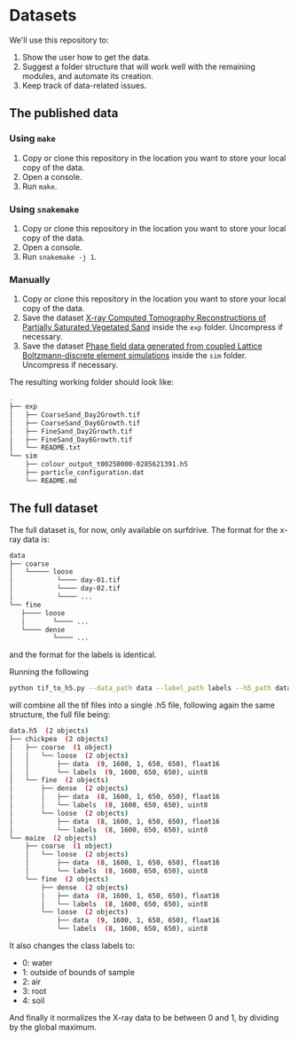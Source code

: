 # Datasets

We'll use this repository to:

1. Show the user how to get the data.
2. Suggest a folder structure that will work well with the remaining modules, and automate its creation.
3. Keep track of data-related issues.

## The published data

### Using `make`

1. Copy or clone this repository in the location you want to store your local copy of the data.
2. Open a console.
3. Run `make`.

### Using `snakemake`

1. Copy or clone this repository in the location you want to store your local copy of the data.
2. Open a console.
3. Run `snakemake -j 1`.

### Manually

1. Copy or clone this repository in the location you want to store your local copy of the data.
2. Save the dataset [X-ray Computed Tomography Reconstructions of Partially Saturated Vegetated Sand](https://doi.org/10.4121/21294510.v2) inside the `exp` folder. Uncompress if necessary.
3. Save the dataset [Phase field data generated from coupled Lattice Boltzmann-discrete element simulations](https://doi.org/10.4121/21272874.v1) inside the `sim` folder. Uncompress if necessary.

The resulting working folder should look like:

```bash
.
├── exp
│   ├── CoarseSand_Day2Growth.tif
│   ├── CoarseSand_Day6Growth.tif
│   ├── FineSand_Day2Growth.tif
│   ├── FineSand_Day6Growth.tif
│   └── README.txt
└── sim
    ├── colour_output_t00250000-0285621391.h5
    ├── particle_configuration.dat
    └── README.md
```

## The full dataset

The full dataset is, for now, only available on surfdrive.
The format for the x-ray data is:

```bash
data
├── coarse
│   └───── loose
│           └──── day-01.tif
│           └──── day-02.tif
│           └──── ...
└── fine
   ├──── loose
   │       └──── ...
   └──── dense
           └──── ...
```

and the format for the labels is identical.

Running the following
```bash
python tif_to_h5.py --data_path data --label_path labels --h5_path data.h5
```
will combine all the tif files into a single .h5 file, following again the same structure,
the full file being:
```bash
data.h5  (2 objects)
├── chickpea  (2 objects)
│   ├── coarse  (1 object)
│   │   └── loose  (2 objects)
│   │       ├── data  (9, 1600, 1, 650, 650), float16
│   │       └── labels  (9, 1600, 650, 650), uint8
│   └── fine  (2 objects)
│       ├── dense  (2 objects)
│       │   ├── data  (8, 1600, 1, 650, 650), float16
│       │   └── labels  (8, 1600, 650, 650), uint8
│       └── loose  (2 objects)
│           ├── data  (8, 1600, 1, 650, 650), float16
│           └── labels  (8, 1600, 650, 650), uint8
└── maize  (2 objects)
    ├── coarse  (1 object)
    │   └── loose  (2 objects)
    │       ├── data  (8, 1600, 1, 650, 650), float16
    │       └── labels  (8, 1600, 650, 650), uint8
    └── fine  (2 objects)
        ├── dense  (2 objects)
        │   ├── data  (8, 1600, 1, 650, 650), float16
        │   └── labels  (8, 1600, 650, 650), uint8
        └── loose  (2 objects)
            ├── data  (9, 1600, 1, 650, 650), float16
            └── labels  (8, 1600, 650, 650), uint8

```

It also changes the class labels to:
- 0: water
- 1: outside of bounds of sample
- 2: air
- 3: root
- 4: soil

And finally it normalizes the X-ray data to be between 0 and 1, by dividing by the global maximum.
